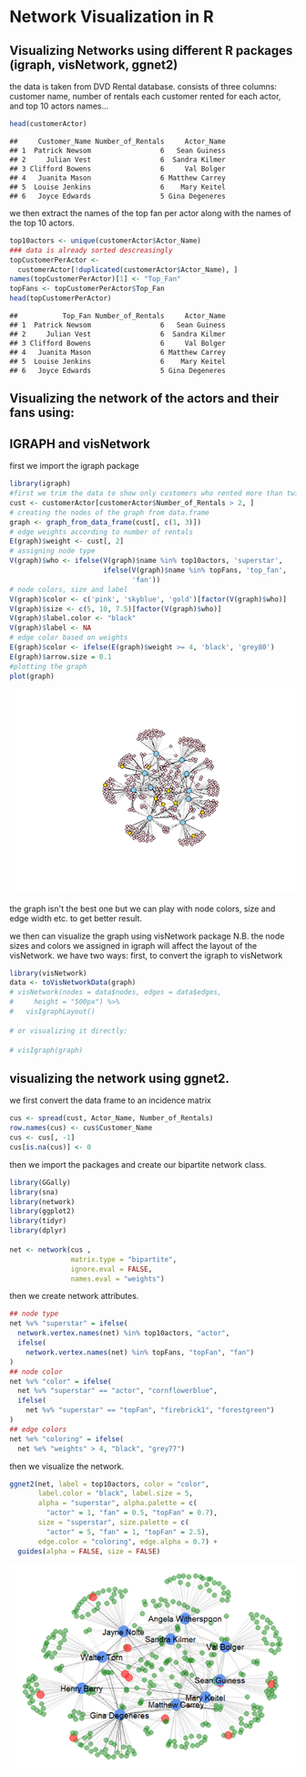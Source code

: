 Network Visualization in R
================

Visualizing Networks using different R packages (igraph, visNetwork, ggnet2)
----------------------------------------------------------------------------

the data is taken from DVD Rental database. consists of three columns: customer name, number of rentals each customer rented for each actor, and top 10 actors names...

``` r
head(customerActor)
```

    ##     Customer_Name Number_of_Rentals     Actor_Name
    ## 1  Patrick Newsom                 6   Sean Guiness
    ## 2     Julian Vest                 6  Sandra Kilmer
    ## 3 Clifford Bowens                 6     Val Bolger
    ## 4   Juanita Mason                 6 Matthew Carrey
    ## 5  Louise Jenkins                 6    Mary Keitel
    ## 6   Joyce Edwards                 5 Gina Degeneres

we then extract the names of the top fan per actor along with the names of the top 10 actors.

``` r
top10actors <- unique(customerActor$Actor_Name) 
### data is already sorted descreasingly
topCustomerPerActor <- 
  customerActor[!duplicated(customerActor$Actor_Name), ]
names(topCustomerPerActor)[1] <- "Top_Fan"
topFans <- topCustomerPerActor$Top_Fan
head(topCustomerPerActor)
```

    ##           Top_Fan Number_of_Rentals     Actor_Name
    ## 1  Patrick Newsom                 6   Sean Guiness
    ## 2     Julian Vest                 6  Sandra Kilmer
    ## 3 Clifford Bowens                 6     Val Bolger
    ## 4   Juanita Mason                 6 Matthew Carrey
    ## 5  Louise Jenkins                 6    Mary Keitel
    ## 6   Joyce Edwards                 5 Gina Degeneres

Visualizing the network of the actors and their fans using:
-----------------------------------------------------------

IGRAPH and visNetwork
---------------------

first we import the igraph package

``` r
library(igraph)
#first we trim the data to show only customers who rented more than twice 
cust <- customerActor[customerActor$Number_of_Rentals > 2, ]
# creating the nodes of the graph from data.frame 
graph <- graph_from_data_frame(cust[, c(1, 3)])
# edge weights according to number of rentals
E(graph)$weight <- cust[, 2]
# assigning node type
V(graph)$who <- ifelse(V(graph)$name %in% top10actors, 'superstar',
                       ifelse(V(graph)$name %in% topFans, 'top_fan', 
                              'fan'))
# node colors, size and label
V(graph)$color <- c('pink', 'skyblue', 'gold')[factor(V(graph)$who)]
V(graph)$size <- c(5, 10, 7.5)[factor(V(graph)$who)]
V(graph)$label.color <- "black"
V(graph)$label <- NA
# edge color based on weights
E(graph)$color <- ifelse(E(graph)$weight >= 4, 'black', 'grey80')
E(graph)$arrow.size = 0.1
#plotting the graph
plot(graph)
```

![](netwrok_visualization_files/figure-markdown_github/igraph-1.png)

the graph isn't the best one but we can play with node colors, size and edge width etc. to get better result.

we then can visualize the graph using visNetwork package N.B. the node sizes and colors we assigned in igraph will affect the layout of the visNetwork. we have two ways: first, to convert the igraph to visNetwork

``` r
library(visNetwork)
data <- toVisNetworkData(graph)
# visNetwork(nodes = data$nodes, edges = data$edges, 
#     height = "500px") %>%
#   visIgraphLayout()

# or visualizing it directly:

# visIgraph(graph)
```

visualizing the network using ggnet2.
-------------------------------------

we first convert the data frame to an incidence matrix

``` r
cus <- spread(cust, Actor_Name, Number_of_Rentals)
row.names(cus) <- cus$Customer_Name
cus <- cus[, -1]
cus[is.na(cus)] <- 0
```

then we import the packages and create our bipartite network class.

``` r
library(GGally)
library(sna)
library(network)
library(ggplot2)
library(tidyr)
library(dplyr)

net <- network(cus ,
               matrix.type = "bipartite",
               ignore.eval = FALSE,
               names.eval = "weights")
```

then we create network attributes.

``` r
## node type
net %v% "superstar" = ifelse(
  network.vertex.names(net) %in% top10actors, "actor",
  ifelse(
    network.vertex.names(net) %in% topFans, "topFan", "fan")
)
## node color
net %v% "color" = ifelse(
  net %v% "superstar" == "actor", "cornflowerblue",
  ifelse(
    net %v% "superstar" == "topFan", "firebrick1", "forestgreen")
)
## edge colors
net %e% "coloring" = ifelse(
  net %e% "weights" > 4, "black", "grey77")
```

then we visualize the network.

``` r
ggnet2(net, label = top10actors, color = "color", 
       label.color = "black", label.size = 5,
       alpha = "superstar", alpha.palette = c(
         "actor" = 1, "fan" = 0.5, "topFan" = 0.7),
       size = "superstar", size.palette = c(
         "actor" = 5, "fan" = 1, "topFan" = 2.5),
       edge.color = "coloring", edge.alpha = 0.7) +
  guides(alpha = FALSE, size = FALSE)
```

![](netwrok_visualization_files/figure-markdown_github/ggnet2-1.png)

